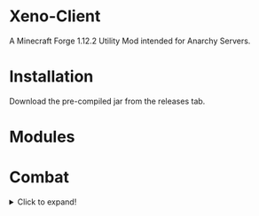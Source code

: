 # Xeno-Client
A Minecraft Forge 1.12.2 Utility Mod intended for Anarchy Servers.

# Installation
Download the pre-compiled jar from the releases tab.

# Modules
# Combat
<details>
  <summary>Click to expand!</summary>
  
  * Aura
  * AutoArmour
  * Blink
  * Offhand
  * Surround
</details>
